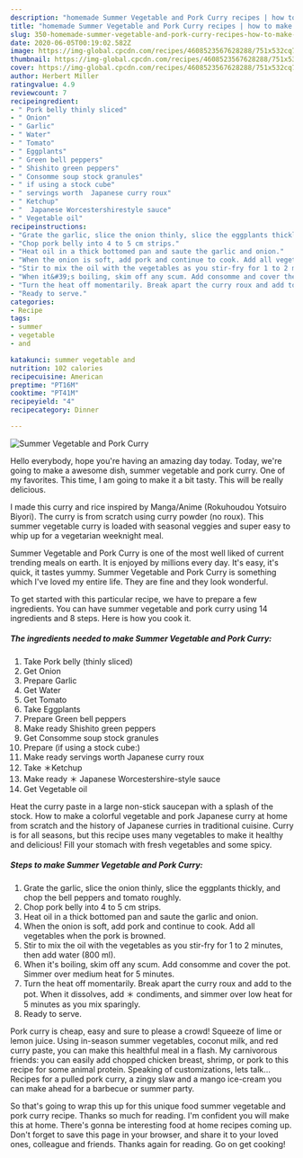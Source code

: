 ```yaml
---
description: "homemade Summer Vegetable and Pork Curry recipes | how to make good Summer Vegetable and Pork Curry"
title: "homemade Summer Vegetable and Pork Curry recipes | how to make good Summer Vegetable and Pork Curry"
slug: 350-homemade-summer-vegetable-and-pork-curry-recipes-how-to-make-good-summer-vegetable-and-pork-curry
date: 2020-06-05T00:19:02.582Z
image: https://img-global.cpcdn.com/recipes/4608523567628288/751x532cq70/summer-vegetable-and-pork-curry-recipe-main-photo.jpg
thumbnail: https://img-global.cpcdn.com/recipes/4608523567628288/751x532cq70/summer-vegetable-and-pork-curry-recipe-main-photo.jpg
cover: https://img-global.cpcdn.com/recipes/4608523567628288/751x532cq70/summer-vegetable-and-pork-curry-recipe-main-photo.jpg
author: Herbert Miller
ratingvalue: 4.9
reviewcount: 7
recipeingredient:
- " Pork belly thinly sliced"
- " Onion"
- " Garlic"
- " Water"
- " Tomato"
- " Eggplants"
- " Green bell peppers"
- " Shishito green peppers"
- " Consomme soup stock granules"
- " if using a stock cube"
- " servings worth  Japanese curry roux"
- " Ketchup"
- "  Japanese Worcestershirestyle sauce"
- " Vegetable oil"
recipeinstructions:
- "Grate the garlic, slice the onion thinly, slice the eggplants thickly, and chop the bell peppers and tomato roughly."
- "Chop pork belly into 4 to 5 cm strips."
- "Heat oil in a thick bottomed pan and saute the garlic and onion."
- "When the onion is soft, add pork and continue to cook. Add all vegetables when the pork is browned."
- "Stir to mix the oil with the vegetables as you stir-fry for 1 to 2 minutes, then add water (800 ml)."
- "When it&#39;s boiling, skim off any scum. Add consomme and cover the pot. Simmer over medium heat for 5 minutes."
- "Turn the heat off momentarily. Break apart the curry roux and add to the pot. When it dissolves, add ＊ condiments, and simmer over low heat for 5 minutes as you mix sparingly."
- "Ready to serve."
categories:
- Recipe
tags:
- summer
- vegetable
- and

katakunci: summer vegetable and 
nutrition: 102 calories
recipecuisine: American
preptime: "PT16M"
cooktime: "PT41M"
recipeyield: "4"
recipecategory: Dinner

---
```



![Summer Vegetable and Pork Curry](https://img-global.cpcdn.com/recipes/4608523567628288/751x532cq70/summer-vegetable-and-pork-curry-recipe-main-photo.jpg)

Hello everybody, hope you're having an amazing day today. Today, we're going to make a awesome dish, summer vegetable and pork curry. One of my favorites. This time, I am going to make it a bit tasty. This will be really delicious.

I made this curry and rice inspired by Manga/Anime (Rokuhoudou Yotsuiro Biyori). The curry is from scratch using curry powder (no roux). This summer vegetable curry is loaded with seasonal veggies and super easy to whip up for a vegetarian weeknight meal.

Summer Vegetable and Pork Curry is one of the most well liked of current trending meals on earth. It is enjoyed by millions every day. It's easy, it's quick, it tastes yummy. Summer Vegetable and Pork Curry is something which I've loved my entire life. They are fine and they look wonderful.


To get started with this particular recipe, we have to prepare a few ingredients. You can have summer vegetable and pork curry using 14 ingredients and 8 steps. Here is how you cook it.

<!--inarticleads1-->

##### The ingredients needed to make Summer Vegetable and Pork Curry:

1. Take  Pork belly (thinly sliced)
1. Get  Onion
1. Prepare  Garlic
1. Get  Water
1. Get  Tomato
1. Take  Eggplants
1. Prepare  Green bell peppers
1. Make ready  Shishito green peppers
1. Get  Consomme soup stock granules
1. Prepare  (if using a stock cube:)
1. Make ready  servings worth  Japanese curry roux
1. Take  ＊Ketchup
1. Make ready  ＊ Japanese Worcestershire-style sauce
1. Get  Vegetable oil


Heat the curry paste in a large non-stick saucepan with a splash of the stock. How to make a colorful vegetable and pork Japanese curry at home from scratch and the history of Japanese curries in traditional cuisine. Curry is for all seasons, but this recipe uses many vegetables to make it healthy and delicious! Fill your stomach with fresh vegetables and some spicy. 

<!--inarticleads2-->

##### Steps to make Summer Vegetable and Pork Curry:

1. Grate the garlic, slice the onion thinly, slice the eggplants thickly, and chop the bell peppers and tomato roughly.
1. Chop pork belly into 4 to 5 cm strips.
1. Heat oil in a thick bottomed pan and saute the garlic and onion.
1. When the onion is soft, add pork and continue to cook. Add all vegetables when the pork is browned.
1. Stir to mix the oil with the vegetables as you stir-fry for 1 to 2 minutes, then add water (800 ml).
1. When it&#39;s boiling, skim off any scum. Add consomme and cover the pot. Simmer over medium heat for 5 minutes.
1. Turn the heat off momentarily. Break apart the curry roux and add to the pot. When it dissolves, add ＊ condiments, and simmer over low heat for 5 minutes as you mix sparingly.
1. Ready to serve.


Pork curry is cheap, easy and sure to please a crowd! Squeeze of lime or lemon juice. Using in-season summer vegetables, coconut milk, and red curry paste, you can make this healthful meal in a flash. My carnivorous friends: you can easily add chopped chicken breast, shrimp, or pork to this recipe for some animal protein. Speaking of customizations, lets talk… Recipes for a pulled pork curry, a zingy slaw and a mango ice-cream you can make ahead for a barbecue or summer party. 

So that's going to wrap this up for this unique food summer vegetable and pork curry recipe. Thanks so much for reading. I'm confident you will make this at home. There's gonna be interesting food at home recipes coming up. Don't forget to save this page in your browser, and share it to your loved ones, colleague and friends. Thanks again for reading. Go on get cooking!
